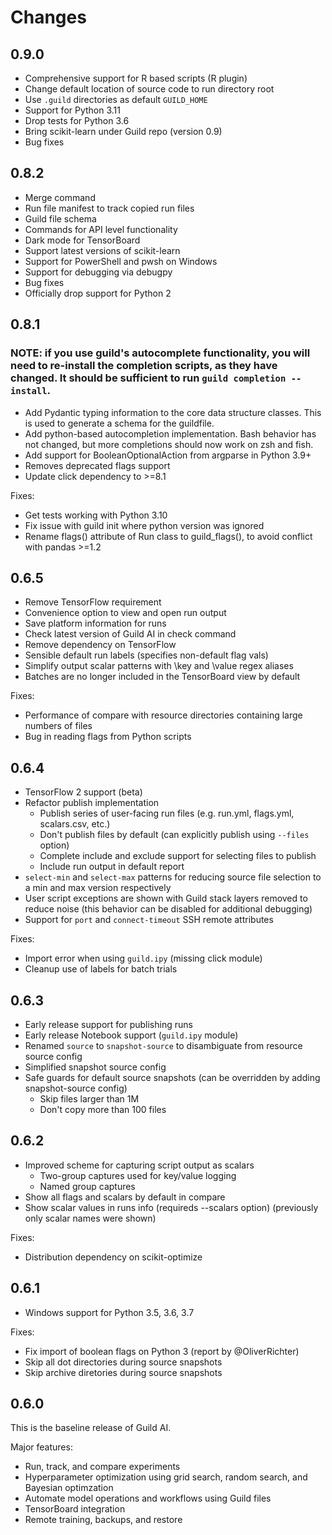 # Changes

## 0.9.0

- Comprehensive support for R based scripts (R plugin)
- Change default location of source code to run directory root
- Use `.guild` directories as default `GUILD_HOME`
- Support for Python 3.11
- Drop tests for Python 3.6
- Bring scikit-learn under Guild repo (version 0.9)
- Bug fixes

## 0.8.2

- Merge command
- Run file manifest to track copied run files
- Guild file schema
- Commands for API level functionality
- Dark mode for TensorBoard
- Support latest versions of scikit-learn
- Support for PowerShell and pwsh on Windows
- Support for debugging via debugpy
- Bug fixes
- Officially drop support for Python 2

## 0.8.1

### NOTE: if you use guild's autocomplete functionality, you will need to re-install the completion scripts, as they have changed. It should be sufficient to run `guild completion --install`.

- Add Pydantic typing information to the core data structure
  classes. This is used to generate a schema for the guildfile.
- Add python-based autocompletion implementation. Bash behavior has not changed,
  but more completions should now work on zsh and fish.
- Add support for BooleanOptionalAction from argparse in Python 3.9+
- Removes deprecated flags support
- Update click dependency to >=8.1

Fixes:

- Get tests working with Python 3.10
- Fix issue with guild init where python version was ignored
- Rename flags() attribute of Run class to guild_flags(), to avoid
  conflict with pandas >=1.2

## 0.6.5

- Remove TensorFlow requirement
- Convenience option to view and open run output
- Save platform information for runs
- Check latest version of Guild AI in check command
- Remove dependency on TensorFlow
- Sensible default run labels (specifies non-default flag vals)
- Simplify output scalar patterns with \key and \value regex aliases
- Batches are no longer included in the TensorBoard view by default

Fixes:

- Performance of compare with resource directories containing large
  numbers of files
- Bug in reading flags from Python scripts

## 0.6.4

- TensorFlow 2 support (beta)
- Refactor publish implementation
  - Publish series of user-facing run files (e.g. run.yml, flags.yml,
    scalars.csv, etc.)
  - Don't publish files by default (can explicitly publish using
    `--files` option)
  - Complete include and exclude support for selecting files to
    publish
  - Include run output in default report
- `select-min` and `select-max` patterns for reducing source file
  selection to a min and max version respectively
- User script exceptions are shown with Guild stack layers removed to
  reduce noise (this behavior can be disabled for additional
  debugging)
- Support for `port` and `connect-timeout` SSH remote attributes

Fixes:

- Import error when using `guild.ipy` (missing click module)
- Cleanup use of labels for batch trials

## 0.6.3

- Early release support for publishing runs
- Early release Notebook support (`guild.ipy` module)
- Renamed `source` to `snapshot-source` to disambiguate from resource
  source config
- Simplified snapshot source config
- Safe guards for default source snapshots (can be overridden by
  adding snapshot-source config)
  - Skip files larger than 1M
  - Don't copy more than 100 files

## 0.6.2

- Improved scheme for capturing script output as scalars
  - Two-group captures used for key/value logging
  - Named group captures
- Show all flags and scalars by default in compare
- Show scalar values in runs info (requireds --scalars option)
  (previously only scalar names were shown)

Fixes:

- Distribution dependency on scikit-optimize

## 0.6.1

- Windows support for Python 3.5, 3.6, 3.7

Fixes:

- Fix import of boolean flags on Python 3 (report by @OliverRichter)
- Skip all dot directories during source snapshots
- Skip archive diretories during source snapshots

## 0.6.0

This is the baseline release of Guild AI.

Major features:

- Run, track, and compare experiments
- Hyperparameter optimization using grid search, random search, and
  Bayesian optimzation
- Automate model operations and workflows using Guild files
- TensorBoard integration
- Remote training, backups, and restore
